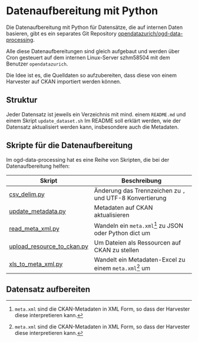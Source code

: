 Datenaufbereitung mit Python
============================

Die Datenaufbereitung mit Python für Datensätze, die auf internen Daten basieren, gibt es ein separates Git Repository [opendatazurich/ogd-data-processing](https://github.com/opendatazurich/ogd-data-processing).

Alle diese Datenaufbereitungen sind gleich aufgebaut und werden über Cron gesteuert auf dem internen Linux-Server szhm58504 mit dem Benutzer `opendatazurich`.

Die Idee ist es, die Quelldaten so aufzubereiten, dass diese von einem Harvester auf CKAN importiert werden können.

## Struktur

Jeder Datensatz ist jeweils ein Verzeichnis mit mind. einem `README.md` und einem Skript `update_dataset.sh`
Im README soll erklärt werden, wie der Datensatz aktualisiert werden kann, insbesondere auch die Metadaten.

## Skripte für die Datenaufbereitung

Im ogd-data-processing hat es eine Reihe von Skripten, die bei der Datenaufbereitung helfen:

| Skript                         | Beschreibung                                                   |
|--------------------------------|----------------------------------------------------------------|
| [csv_delim.py][]               | Änderung das Trennzeichen zu `,` und UTF-8 Konvertierung       |
| [update_metadata.py][]         | Metadaten auf CKAN aktualisieren                               |
| [read_meta_xml.py][]           | Wandeln ein `meta.xml`[^metaxml] zu JSON oder Python dict um   |
| [upload_resource_to_ckan.py][] | Um Dateien als Ressourcen auf CKAN zu stellen                  |
| [xls_to_meta_xml.py][]         | Wandelt ein Metadaten-Excel zu einem `meta.xml`[^metaxml] um   |

[csv_delim.py]: https://github.com/opendatazurich/ogd-data-processing/blob/main/csv_delim.py
[update_metadata.py]: https://github.com/opendatazurich/ogd-data-processing/blob/main/update_metadata.py
[read_meta_xml.py]: https://github.com/opendatazurich/ogd-data-processing/blob/main/read_meta_xml.py
[upload_resource_to_ckan.py]: https://github.com/opendatazurich/ogd-data-processing/blob/main/upload_resource_to_ckan.py
[xls_to_meta_xml.py]: https://github.com/opendatazurich/ogd-data-processing/blob/main/xls_to_meta_xml.py

## Datensatz aufbereiten

[^metaxml]: `meta.xml` sind die CKAN-Metadaten in XML Form, so dass der Harvester diese interpretieren kann.
